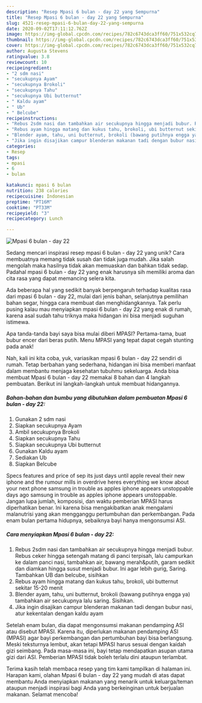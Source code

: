 ```yaml
---
description: "Resep Mpasi 6 bulan - day 22 yang Sempurna"
title: "Resep Mpasi 6 bulan - day 22 yang Sempurna"
slug: 4521-resep-mpasi-6-bulan-day-22-yang-sempurna
date: 2020-09-02T17:11:12.762Z
image: https://img-global.cpcdn.com/recipes/782c6743dca3ff60/751x532cq70/mpasi-6-bulan-day-22-foto-resep-utama.jpg
thumbnail: https://img-global.cpcdn.com/recipes/782c6743dca3ff60/751x532cq70/mpasi-6-bulan-day-22-foto-resep-utama.jpg
cover: https://img-global.cpcdn.com/recipes/782c6743dca3ff60/751x532cq70/mpasi-6-bulan-day-22-foto-resep-utama.jpg
author: Augusta Stevens
ratingvalue: 3.8
reviewcount: 10
recipeingredient:
- "2 sdm nasi"
- "secukupnya Ayam"
- "secukupnya Brokoli"
- "secukupnya Tahu"
- "secukupnya Ubi butternut"
- " Kaldu ayam"
- " Ub"
- " Belcube"
recipeinstructions:
- "Rebus 2sdm nasi dan tambahkan air secukupnya hingga menjadi bubur. Rebus ceker hingga setengah matang di panci terpisah, lalu campurkan ke dalam panci nasi, tambahkan air, bawang merah&amp;putih, garam sedikit dan diamkan hingga susut menjadi bubur. Ini agar lebih gurig, Saring. Tambahkan UB dan belcube, sisihkan"
- "Rebus ayam hingga matang dan kukus tahu, brokoli, ubi butternut sekitar 15-20 menit"
- "Blender ayam, tahu, uni butternut, brokoli (bawang putihnya engga ya) tambahkan air secukupnya lalu saring. Sisihkan."
- "Jika ingin disajikan campur blenderan makanan tadi dengan bubur nasi, atur kekentalan dengan kaldu ayam"
categories:
- Resep
tags:
- mpasi
- 6
- bulan

katakunci: mpasi 6 bulan 
nutrition: 238 calories
recipecuisine: Indonesian
preptime: "PT16M"
cooktime: "PT33M"
recipeyield: "3"
recipecategory: Lunch

---
```



![Mpasi 6 bulan - day 22](https://img-global.cpcdn.com/recipes/782c6743dca3ff60/751x532cq70/mpasi-6-bulan-day-22-foto-resep-utama.jpg)

Sedang mencari inspirasi resep mpasi 6 bulan - day 22 yang unik? Cara membuatnya memang tidak susah dan tidak juga mudah. Jika salah mengolah maka hasilnya tidak akan memuaskan dan bahkan tidak sedap. Padahal mpasi 6 bulan - day 22 yang enak harusnya sih memiliki aroma dan cita rasa yang dapat memancing selera kita.

Ada beberapa hal yang sedikit banyak berpengaruh terhadap kualitas rasa dari mpasi 6 bulan - day 22, mulai dari jenis bahan, selanjutnya pemilihan bahan segar, hingga cara membuat dan menghidangkannya. Tak perlu pusing kalau mau menyiapkan mpasi 6 bulan - day 22 yang enak di rumah, karena asal sudah tahu triknya maka hidangan ini bisa menjadi suguhan istimewa.

Apa tanda-tanda bayi saya bisa mulai diberi MPASI? Pertama-tama, buat bubur encer dari beras putih. Menu MPASI yang tepat dapat cegah stunting pada anak!


Nah, kali ini kita coba, yuk, variasikan mpasi 6 bulan - day 22 sendiri di rumah. Tetap berbahan yang sederhana, hidangan ini bisa memberi manfaat dalam membantu menjaga kesehatan tubuhmu sekeluarga. Anda bisa membuat Mpasi 6 bulan - day 22 memakai 8 bahan dan 4 langkah pembuatan. Berikut ini langkah-langkah untuk membuat hidangannya.

<!--inarticleads1-->

##### Bahan-bahan dan bumbu yang dibutuhkan dalam pembuatan Mpasi 6 bulan - day 22:

1. Gunakan 2 sdm nasi
1. Siapkan secukupnya Ayam
1. Ambil secukupnya Brokoli
1. Siapkan secukupnya Tahu
1. Siapkan secukupnya Ubi butternut
1. Gunakan  Kaldu ayam
1. Sediakan  Ub
1. Siapkan  Belcube


Specs features and price of sep its just days until apple reveal their new iphone and the rumour mills in overdrive heres everything we know about your next phone samsung in trouble as apples iphone appears unstoppable days ago samsung in trouble as apples iphone appears unstoppable. Jangan lupa jumlah, komposisi, dan waktu pemberian MPASI harus diperhatikan benar. Ini karena bisa mengakibatkan anak mengalami malanutrisi yang akan mengganggu pertumbuhan dan perkembangan. Pada enam bulan pertama hidupnya, sebaiknya bayi hanya mengonsumsi ASI. 

<!--inarticleads2-->

##### Cara menyiapkan Mpasi 6 bulan - day 22:

1. Rebus 2sdm nasi dan tambahkan air secukupnya hingga menjadi bubur. Rebus ceker hingga setengah matang di panci terpisah, lalu campurkan ke dalam panci nasi, tambahkan air, bawang merah&amp;putih, garam sedikit dan diamkan hingga susut menjadi bubur. Ini agar lebih gurig, Saring. Tambahkan UB dan belcube, sisihkan
1. Rebus ayam hingga matang dan kukus tahu, brokoli, ubi butternut sekitar 15-20 menit
1. Blender ayam, tahu, uni butternut, brokoli (bawang putihnya engga ya) tambahkan air secukupnya lalu saring. Sisihkan.
1. Jika ingin disajikan campur blenderan makanan tadi dengan bubur nasi, atur kekentalan dengan kaldu ayam


Setelah enam bulan, dia dapat mengonsumsi makanan pendamping ASI atau disebut MPASI. Karena itu, diperlukan makanan pendamping ASI (MPASI) agar bayi perkembangan dan pertumbuhan bayi bisa berlangsung. Meski teksturnya lembut, akan tetapi MPASI harus sesuai dengan kaidah gizi seimbang. Pada masa-masa ini, bayi tetap mendapatkan asupan utama gizi dari ASI. Pemberian MPASI tidak boleh terlalu dini ataupun terlambat. 

Terima kasih telah membaca resep yang tim kami tampilkan di halaman ini. Harapan kami, olahan Mpasi 6 bulan - day 22 yang mudah di atas dapat membantu Anda menyiapkan makanan yang menarik untuk keluarga/teman ataupun menjadi inspirasi bagi Anda yang berkeinginan untuk berjualan makanan. Selamat mencoba!
